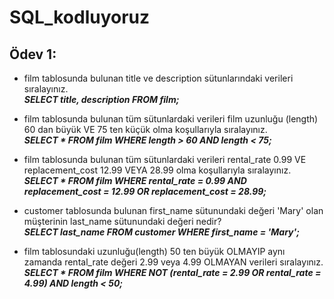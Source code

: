# SQL_kodluyoruz
## Ödev 1:  
- film tablosunda bulunan title ve description sütunlarındaki verileri sıralayınız.  
***SELECT title, description FROM film;***

- film tablosunda bulunan tüm sütunlardaki verileri film uzunluğu (length) 60 dan büyük VE 75 ten küçük olma koşullarıyla sıralayınız.  
***SELECT * FROM film WHERE length > 60 AND length < 75;***

- film tablosunda bulunan tüm sütunlardaki verileri rental_rate 0.99 VE replacement_cost 12.99 VEYA 28.99 olma koşullarıyla sıralayınız.  
***SELECT * FROM film WHERE rental_rate = 0.99 AND replacement_cost = 12.99 OR replacement_cost = 28.99;***

- customer tablosunda bulunan first_name sütunundaki değeri 'Mary' olan müşterinin last_name sütunundaki değeri nedir?  
***SELECT last_name FROM customer WHERE first_name = 'Mary';***

- film tablosundaki uzunluğu(length) 50 ten büyük OLMAYIP aynı zamanda rental_rate değeri 2.99 veya 4.99 OLMAYAN verileri sıralayınız.  
***SELECT * FROM film WHERE NOT (rental_rate = 2.99 OR rental_rate = 4.99) AND length < 50;***
